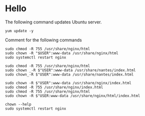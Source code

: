 # Hello

The following command updates Ubuntu server.
```
yum update -y
```

Comment for the following commands
```
sudo chmod -R 755 /usr/share/nginx/html
sudo chown -R "$USER":www-data /usr/share/nginx/html
sudo systemctl restart nginx
```
```
sudo chmod -R 755 /usr/share/nginx/html
sudo chown _-R $"USER":www-data /usr/share/nantes/index.html
sudo chown_-R $"USER":www-data /usr/share/nantes/index.html
```
```
sudo chown -R $"USER":www-data /usr/share/nginx/index.html
sudo chmod -R 755 /usr/share/nginx/index.html
sudo chmod -R 755 /usr/share/nginx/html
sudo chown -R $"USER:www-data /usr/share/nginx/html/index.html
```
```
chown --help
sudo systemctl restart nginx
 ```
